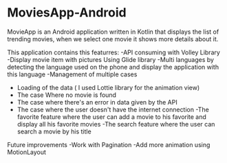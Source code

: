 # MoviesApp-Android
MovieApp is an Android application written in Kotlin that displays the list of trending movies, when we select one movie it shows more details about it.

This application contains this featurres: 
 -API consuming with Volley Library
 -Display movie item with pictures Using Glide library
 -Multi languages by detecting the language used on the phone and display the application with this language
 -Management of multiple cases
  * Loading of the data ( I used Lottie library for the animation view)
  * The case Where no movie is found
  * The case where there's an error in data given by the API
  * The case where the user doesn't have the internet connection
 -The favorite feature where the user can add a movie to his favorite and display all his favorite movies
 -The search feature where the user can search a movie by his title
 
 Future improvements
 -Work with Pagination
 -Add more animation using MotionLayout
